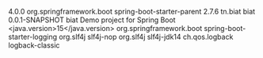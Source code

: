 <?xml version="1.0" encoding="UTF-8"?>
<project xmlns="http://maven.apache.org/POM/4.0.0" xmlns:xsi="http://www.w3.org/2001/XMLSchema-instance"
         xsi:schemaLocation="http://maven.apache.org/POM/4.0.0 https://maven.apache.org/xsd/maven-4.0.0.xsd">
    <modelVersion>4.0.0</modelVersion>
    <parent>
        <groupId>org.springframework.boot</groupId>
        <artifactId>spring-boot-starter-parent</artifactId>
        <version>2.7.6</version>
    </parent>
    <groupId>tn.biat</groupId>
    <artifactId>biat</artifactId>
    <version>0.0.1-SNAPSHOT</version>
    <name>biat</name>
    <description>Demo project for Spring Boot</description>
    <properties>
        <java.version>15</java.version>
    </properties>
    <dependencies>
        <!-- Your existing dependencies -->
        <!-- Exclude slf4j-nop and slf4j-jdk14 -->
        <dependency>
            <groupId>org.springframework.boot</groupId>
            <artifactId>spring-boot-starter-logging</artifactId>
            <exclusions>
                <exclusion>
                    <groupId>org.slf4j</groupId>
                    <artifactId>slf4j-nop</artifactId>
                </exclusion>
                <exclusion>
                    <groupId>org.slf4j</groupId>
                    <artifactId>slf4j-jdk14</artifactId>
                </exclusion>
            </exclusions>
        </dependency>
        <!-- Add Logback dependency -->
        <dependency>
            <groupId>ch.qos.logback</groupId>
            <artifactId>logback-classic</artifactId>
        </dependency>
        <!-- Your existing dependencies -->
    </dependencies>
    <!-- Your existing build configuration -->
</project>
